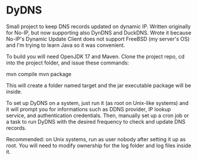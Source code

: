 # DyDNS
Small project to keep DNS records updated on dynamic IP. Written originally for No-IP, but now supporting also DynDNS and DuckDNS.
Wrote it because No-IP's Dynamic Update Client does not support FreeBSD (my server's OS) and I'm trying to learn Java so it was convenient.

To build you will need OpenJDK 17 and Maven. Clone the project repo, cd into the project folder, and issue these commands:

mvn compile
mvn package

This will create a folder named target and the jar executable package will be inside.

To set up DyDNS on a system, just run it (as root on Unix-like systems) and it will prompt you for informations such as DDNS provider, IP lookup service, and authentication credentials. Then, manually set up a cron job or a task to run DyDNS with the desired frequency to check and update DNS records.

Recommended: on Unix systems, run as user nobody after setting it up as root. You will need to modify ownership for the log folder and log files inside it.
